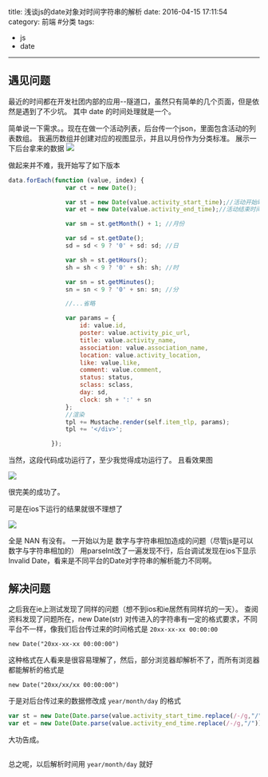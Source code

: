 title: 浅谈js的date对象对时间字符串的解析
date: 2016-04-15 17:11:54
category: 前端 #分类
tags:
- js
- date
---

## 遇见问题
最近的时间都在开发社团内部的应用--隧道口，虽然只有简单的几个页面，但是依然是遇到了不少坑。
其中 date 的时间处理就是一个。

简单说一下需求。。现在在做一个活动列表，后台传一个json，里面包含活动的列表数组。
我遍历数组并创建对应的视图显示，并且以月份作为分类标准。
展示一下后台拿来的数据
![](http://i2.piimg.com/2daef4b7237ba3bf.jpg)

<!-- more -->
做起来并不难，我开始写了如下版本
```js
data.forEach(function (value, index) {
                var ct = new Date();

                var st = new Date(value.activity_start_time);//活动开始时间
                var et = new Date(value.activity_end_time);//活动结束时间

                var sm = st.getMonth() + 1; //月份

                var sd = st.getDate();
                sd = sd < 9 ? '0' + sd: sd; //日

                var sh = st.getHours();
                sh = sh < 9 ? '0' + sh: sh; //时

                var sn = st.getMinutes();
                sn = sn < 9 ? '0' + sn: sn; //分

                //...省略

                var params = {
                    id: value.id,
                    poster: value.activity_pic_url,
                    title: value.activity_name,
                    association: value.association_name,
                    location: value.activity_location,
                    like: value.like,
                    comment: value.comment,
                    status: status,
                    sclass: sclass,
                    day: sd,
                    clock: sh + ':' + sn
                };
                //渲染
                tpl += Mustache.render(self.item_tlp, params);
                tpl += '</div>';

            });
```

当然，这段代码成功运行了，至少我觉得成功运行了。
且看效果图

![](http://i2.piimg.com/1aef8e66bcbeafc1.jpg)

很完美的成功了。

可是在ios下运行的结果就很不理想了

![](http://i2.piimg.com/3e5ade8766af3057.jpg)

全是 NAN 有没有。
一开始以为是 数字与字符串相加造成的问题（尽管js是可以数字与字符串相加的）
用parseInt改了一遍发现不行，后台调试发现在ios下显示 Invalid Date，看来是不同平台的Date对字符串的解析能力不同啊。

## 解决问题
之后我在ie上测试发现了同样的问题（想不到ios和ie居然有同样坑的一天）。
查阅资料发现了问题所在，new Date(str) 对传进入的字符串有一定的格式要求，不同平台不一样，像我们后台传过来的时间格式是
``
20xx-xx-xx 00:00:00
``
```
new Date("20xx-xx-xx 00:00:00")
```
这种格式在人看来是很容易理解了，然后，部分浏览器却解析不了，而所有浏览器都能解析的格式是
```
new Date("20xx/xx/xx 00:00:00")
```
于是对后台传过来的数据修改成 ``year/month/day`` 的格式

```js
var st = new Date(Date.parse(value.activity_start_time.replace(/-/g,"/")));
var et = new Date(Date.parse(value.activity_end_time.replace(/-/g,"/")));
```

大功告成。

##
总之呢，以后解析时间用  ``year/month/day`` 就好